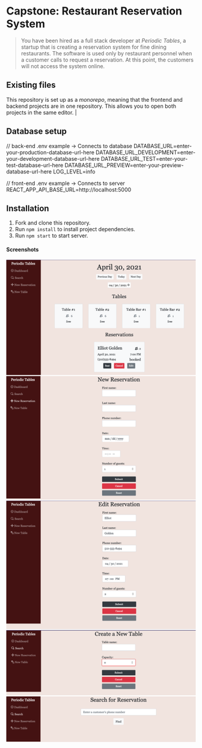 # Capstone: Restaurant Reservation System

> You have been hired as a full stack developer at _Periodic Tables_, a startup that is creating a reservation system for fine dining restaurants.
> The software is used only by restaurant personnel when a customer calls to request a reservation.
> At this point, the customers will not access the system online.
## Existing files

This repository is set up as a *monorepo*, meaning that the frontend and backend projects are in one repository. This allows you to open both projects in the same editor.                                  |

## Database setup

// back-end .env example -> Connects to database
DATABASE_URL=enter-your-production-database-url-here
DATABASE_URL_DEVELOPMENT=enter-your-development-database-url-here
DATABASE_URL_TEST=enter-your-test-database-url-here
DATABASE_URL_PREVIEW=enter-your-preview-database-url-here
LOG_LEVEL=info

// front-end .env example -> Connects to server
REACT_APP_API_BASE_URL=http://localhost:5000
## Installation

1. Fork and clone this repository.
2. Run `npm install` to install project dependencies.
3. Run `npm start` to start server.
#### Screenshots

![Dashboard](/images/dashboard.png "Dashboard")
![Create Reservation](/images/new_reservation.png "Create Reservation")
![Edit Reservation](/images/edit_reservation.png "Edit Reservation")
![New Table](/images/new_table.png "New Table")
![Search](/images/search.png "Search")